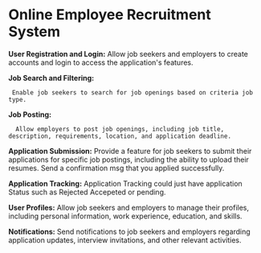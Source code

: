 # Online Employee Recruitment System

**User Registration and Login:**
     Allow job seekers and employers to create accounts and login to access the application's features.

**Job Search and Filtering:**

     Enable job seekers to search for job openings based on criteria job type.

**Job Posting:**
    
      Allow employers to post job openings, including job title, description, requirements, location, and application deadline.

**Application Submission:** 
      Provide a feature for job seekers to submit their applications for specific job postings, including the ability to upload their resumes.
      Send a confirmation msg that you applied successfully.

**Application Tracking:**
       Application Tracking could just have application Status such as Rejected Accepeted or pending.

**User Profiles:**
       Allow job seekers and employers to manage their profiles, including personal information, work experience, education, and skills.

**Notifications:**
       Send notifications to job seekers and employers regarding application updates, interview invitations, and other relevant activities.
